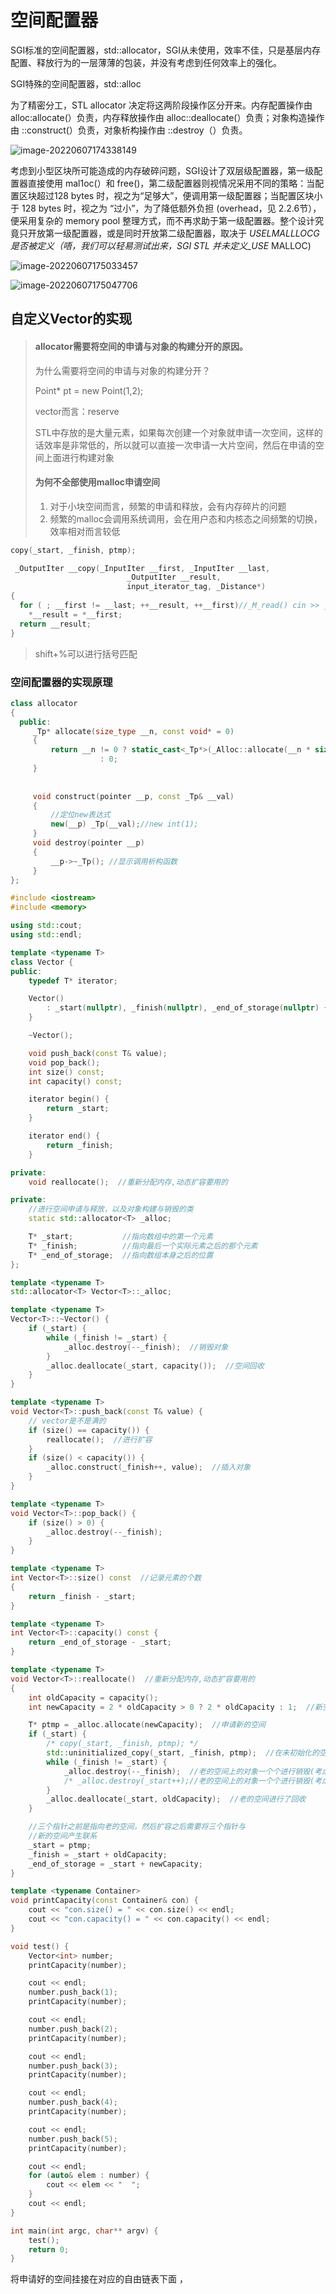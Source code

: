 # 空间配置器

SGI标准的空间配置器，std::allocator，SGI从未使用，效率不佳，只是基层内存配置、释放行为的一层薄薄的包装，并没有考虑到任何效率上的强化。



SGI特殊的空间配置器，std::alloc

为了精密分工，STL allocator 决定将这两阶段操作区分开来。内存配置操作由 alloc:allocate(）负责，内存释放操作由 alloc::deallocate(）负责；对象构造操作由 ::construct(）负责，对象析构操作由 ::destroy（）负责。

![image-20220607174338149](https://gogogxg.xyz/img/20220624-163806-193.png)



考虑到小型区块所可能造成的内存破碎问题，SGI设计了双层级配置器，第一级配置器直接使用 mal1oc(）和 free()，第二级配置器则视情况采用不同的策略：当配置区块超过128 bytes 时，视之为“足够大”，便调用第一级配置器；当配置区块小于 128 bytes 时，视之为 “过小”，为了降低额外负担 (overhead，见 2.2.6节），便采用复杂的 memory pool 整理方式，而不再求助于第一级配置器。整个设计究竟只开放第一级配置器，或是同时开放第二级配置器，取决于 _USELMALLLOCG是否被定义（唔，我们可以轻易测试出来，SGI STL 并未定义_USE_ MALLOC)

![image-20220607175033457](https://gogogxg.xyz/img/20220624-163757-140.png)

![image-20220607175047706](https://gogogxg.xyz/img/20220624-163757-141.png)











## 自定义Vector的实现

> #### allocator需要将空间的申请与对象的构建分开的原因。
>
> 为什么需要将空间的申请与对象的构建分开？
>
> Point* pt = new Point(1,2);
>
> vector而言：reserve
>
> STL中存放的是大量元素，如果每次创建一个对象就申请一次空间，这样的话效率是非常低的，所以就可以直接一次申请一大片空间，然后在申请的空间上面进行构建对象
>
> #### 为何不全部使用malloc申请空间
>
> 1. 对于小块空间而言，频繁的申请和释放，会有内存碎片的问题
> 2. 频繁的malloc会调用系统调用，会在用户态和内核态之间频繁的切换，效率相对而言较低

```cc
copy(_start, _finish, ptmp);

 _OutputIter __copy(_InputIter __first, _InputIter __last,
                          _OutputIter __result,
                          input_iterator_tag, _Distance*)
{
  for ( ; __first != __last; ++__result, ++__first)//_M_read() cin >> _M_value
    *__result = *__first;
  return __result;
}
```

> shift+%可以进行括号匹配

### 空间配置器的实现原理

```cc
class allocator
{
  public:
     _Tp* allocate(size_type __n, const void* = 0) 
     {
         return __n != 0 ? static_cast<_Tp*>(_Alloc::allocate(__n * sizeof(_Tp))) 
                    : 0;
     }
    
    
     void construct(pointer __p, const _Tp& __val) 
     { 
         //定位new表达式
         new(__p) _Tp(__val);//new int(1);
     }
     void destroy(pointer __p) 
     { 
         __p->~_Tp(); //显示调用析构函数
     }
};
```



```cc
#include <iostream>
#include <memory>

using std::cout;
using std::endl;

template <typename T>
class Vector {
public:
    typedef T* iterator;

    Vector()
        : _start(nullptr), _finish(nullptr), _end_of_storage(nullptr) {
    }

    ~Vector();

    void push_back(const T& value);
    void pop_back();
    int size() const;
    int capacity() const;

    iterator begin() {
        return _start;
    }

    iterator end() {
        return _finish;
    }

private:
    void reallocate();  //重新分配内存,动态扩容要用的

private:
    //进行空间申请与释放，以及对象构建与销毁的类
    static std::allocator<T> _alloc;

    T* _start;           //指向数组中的第一个元素
    T* _finish;          //指向最后一个实际元素之后的那个元素
    T* _end_of_storage;  //指向数组本身之后的位置
};

template <typename T>
std::allocator<T> Vector<T>::_alloc;

template <typename T>
Vector<T>::~Vector() {
    if (_start) {
        while (_finish != _start) {
            _alloc.destroy(--_finish);  //销毁对象
        }
        _alloc.deallocate(_start, capacity());  //空间回收
    }
}

template <typename T>
void Vector<T>::push_back(const T& value) {
    // vector是不是满的
    if (size() == capacity()) {
        reallocate();  //进行扩容
    }
    if (size() < capacity()) {
        _alloc.construct(_finish++, value);  //插入对象
    }
}

template <typename T>
void Vector<T>::pop_back() {
    if (size() > 0) {
        _alloc.destroy(--_finish);
    }
}

template <typename T>
int Vector<T>::size() const  //记录元素的个数
{
    return _finish - _start;
}

template <typename T>
int Vector<T>::capacity() const {
    return _end_of_storage - _start;
}

template <typename T>
void Vector<T>::reallocate()  //重新分配内存,动态扩容要用的
{
    int oldCapacity = capacity();
    int newCapacity = 2 * oldCapacity > 0 ? 2 * oldCapacity : 1;  //新空间扩容的大小

    T* ptmp = _alloc.allocate(newCapacity);  //申请新的空间
    if (_start) {
        /* copy(_start, _finish, ptmp); */
        std::uninitialized_copy(_start, _finish, ptmp);  //在未初始化的空间上拷贝对象
        while (_finish != _start) {
            _alloc.destroy(--_finish);  //老的空间上的对象一个个进行销毁(考虑边界问题)
            /* _alloc.destroy(_start++);//老的空间上的对象一个个进行销毁(考虑边界问题) */
        }
        _alloc.deallocate(_start, oldCapacity);  //老的空间进行了回收
    }

    //三个指针之前是指向老的空间，然后扩容之后需要将三个指针与
    //新的空间产生联系
    _start = ptmp;
    _finish = _start + oldCapacity;
    _end_of_storage = _start + newCapacity;
}

template <typename Container>
void printCapacity(const Container& con) {
    cout << "con.size() = " << con.size() << endl;
    cout << "con.capacity() = " << con.capacity() << endl;
}

void test() {
    Vector<int> number;
    printCapacity(number);

    cout << endl;
    number.push_back(1);
    printCapacity(number);

    cout << endl;
    number.push_back(2);
    printCapacity(number);

    cout << endl;
    number.push_back(3);
    printCapacity(number);

    cout << endl;
    number.push_back(4);
    printCapacity(number);

    cout << endl;
    number.push_back(5);
    printCapacity(number);

    cout << endl;
    for (auto& elem : number) {
        cout << elem << "  ";
    }
    cout << endl;
}

int main(int argc, char** argv) {
    test();
    return 0;
}

```



将申请好的空间挂接在对应的自由链表下面 ，



